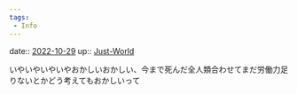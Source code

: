```yaml
---
tags:
 - Info
---
```


date:: [2022-10-29](Daily_Note/2022-10-29.md)
up:: [Just-World](Bar/Novel/Just-World/Just-World.md)

いやいやいやいやおかしいおかしい、今まで死んだ全人類合わせてまだ労働力足りないとかどう考えてもおかしいって
